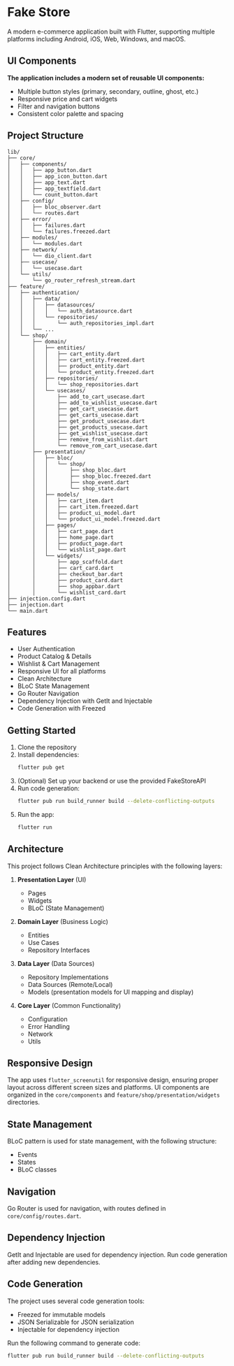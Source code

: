 # Fake Store

A modern e-commerce application built with Flutter, supporting multiple platforms including Android, iOS, Web, Windows, and macOS.


## UI Components

**The application includes a modern set of reusable UI components:**
- Multiple button styles (primary, secondary, outline, ghost, etc.)
- Responsive price and cart widgets
- Filter and navigation buttons
- Consistent color palette and spacing

## Project Structure

```
lib/
├── core/
│   ├── components/
│   │   ├── app_button.dart
│   │   ├── app_icon_button.dart
│   │   ├── app_text.dart
│   │   ├── app_textfield.dart
│   │   └── count_button.dart
│   ├── config/
│   │   ├── bloc_observer.dart
│   │   └── routes.dart
│   ├── error/
│   │   ├── failures.dart
│   │   └── failures.freezed.dart
│   ├── modules/
│   │   └── modules.dart
│   ├── network/
│   │   └── dio_client.dart
│   ├── usecase/
│   │   └── usecase.dart
│   └── utils/
│       └── go_router_refresh_stream.dart
├── feature/
│   ├── authentication/
│   │   ├── data/
│   │   │   ├── datasources/
│   │   │   │   └── auth_datasource.dart
│   │   │   └── repositories/
│   │   │       └── auth_repositories_impl.dart
│   │   └── ...
│   └── shop/
│       ├── domain/
│       │   ├── entities/
│       │   │   ├── cart_entity.dart
│       │   │   ├── cart_entity.freezed.dart
│       │   │   ├── product_entity.dart
│       │   │   └── product_entity.freezed.dart
│       │   ├── repositories/
│       │   │   └── shop_repositories.dart
│       │   └── usecases/
│       │       ├── add_to_cart_usecase.dart
│       │       ├── add_to_wishlist_usecase.dart
│       │       ├── get_cart_usecasse.dart
│       │       ├── get_carts_usecase.dart
│       │       ├── get_product_usecase.dart
│       │       ├── get_products_usecase.dart
│       │       ├── get_wishlist_usecase.dart
│       │       ├── remove_from_wishlist.dart
│       │       └── remove_rom_cart_usecase.dart
│       ├── presentation/
│       │   ├── bloc/
│       │   │   └── shop/
│       │   │       ├── shop_bloc.dart
│       │   │       ├── shop_bloc.freezed.dart
│       │   │       ├── shop_event.dart
│       │   │       └── shop_state.dart
│       │   ├── models/
│       │   │   ├── cart_item.dart
│       │   │   ├── cart_item.freezed.dart
│       │   │   ├── product_ui_model.dart
│       │   │   └── product_ui_model.freezed.dart
│       │   ├── pages/
│       │   │   ├── cart_page.dart
│       │   │   ├── home_page.dart
│       │   │   ├── product_page.dart
│       │   │   └── wishlist_page.dart
│       │   └── widgets/
│       │       ├── app_scaffold.dart
│       │       ├── cart_card.dart
│       │       ├── checkout_bar.dart
│       │       ├── product_card.dart
│       │       ├── shop_appbar.dart
│       │       └── wishlist_card.dart
├── injection.config.dart
├── injection.dart
└── main.dart
```

## Features

- User Authentication
- Product Catalog & Details
- Wishlist & Cart Management
- Responsive UI for all platforms
- Clean Architecture
- BLoC State Management
- Go Router Navigation
- Dependency Injection with GetIt and Injectable
- Code Generation with Freezed

## Getting Started

1. Clone the repository
2. Install dependencies:
   ```bash
   flutter pub get
   ```
3. (Optional) Set up your backend or use the provided FakeStoreAPI
4. Run code generation:
   ```bash
   flutter pub run build_runner build --delete-conflicting-outputs
   ```
5. Run the app:
   ```bash
   flutter run
   ```

## Architecture

This project follows Clean Architecture principles with the following layers:

1. **Presentation Layer** (UI)
   - Pages
   - Widgets
   - BLoC (State Management)

2. **Domain Layer** (Business Logic)
   - Entities
   - Use Cases
   - Repository Interfaces

3. **Data Layer** (Data Sources)
   - Repository Implementations
   - Data Sources (Remote/Local)
   - Models (presentation models for UI mapping and display)

4. **Core Layer** (Common Functionality)
   - Configuration
   - Error Handling
   - Network
   - Utils

## Responsive Design

The app uses `flutter_screenutil` for responsive design, ensuring proper layout across different screen sizes and platforms. UI components are organized in the `core/components` and `feature/shop/presentation/widgets` directories.

## State Management

BLoC pattern is used for state management, with the following structure:
- Events
- States
- BLoC classes

## Navigation

Go Router is used for navigation, with routes defined in `core/config/routes.dart`.

## Dependency Injection

GetIt and Injectable are used for dependency injection. Run code generation after adding new dependencies.

## Code Generation

The project uses several code generation tools:
- Freezed for immutable models
- JSON Serializable for JSON serialization
- Injectable for dependency injection

Run the following command to generate code:
```bash
flutter pub run build_runner build --delete-conflicting-outputs
```
